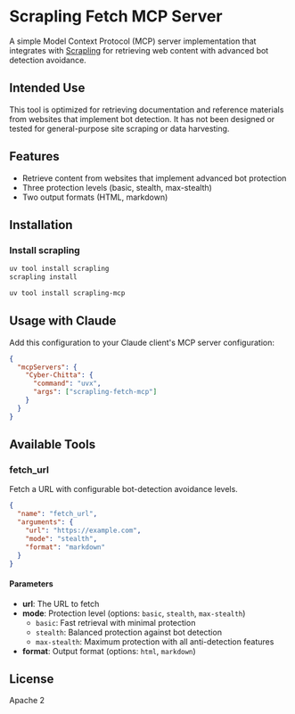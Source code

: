 # Scrapling Fetch MCP Server

A simple Model Context Protocol (MCP) server implementation that integrates with [Scrapling](https://github.com/D4Vinci/Scrapling) for retrieving web content with advanced bot detection avoidance.

## Intended Use

This tool is optimized for retrieving documentation and reference materials from websites that implement bot detection. It has not been designed or tested for general-purpose site scraping or data harvesting.

## Features

* Retrieve content from websites that implement advanced bot protection
* Three protection levels (basic, stealth, max-stealth)
* Two output formats (HTML, markdown)

## Installation

### Install scrapling

```bash
uv tool install scrapling
scrapling install
```

```bash
uv tool install scrapling-mcp
```

## Usage with Claude

Add this configuration to your Claude client's MCP server configuration:

```json
{
  "mcpServers": {
    "Cyber-Chitta": {
      "command": "uvx",
      "args": ["scrapling-fetch-mcp"]
    }
  }
}
```

## Available Tools

### fetch_url

Fetch a URL with configurable bot-detection avoidance levels.

```json
{
  "name": "fetch_url",
  "arguments": {
    "url": "https://example.com",
    "mode": "stealth",
    "format": "markdown"
  }
}
```

#### Parameters

- **url**: The URL to fetch
- **mode**: Protection level (options: `basic`, `stealth`, `max-stealth`)
  - `basic`: Fast retrieval with minimal protection
  - `stealth`: Balanced protection against bot detection
  - `max-stealth`: Maximum protection with all anti-detection features
- **format**: Output format (options: `html`, `markdown`)

## License

Apache 2
